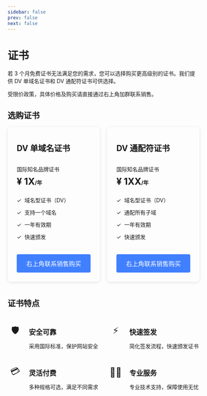 ```yaml
---
sidebar: false
prev: false
next: false
---
```


# 证书

若 3 个月免费证书无法满足您的需求，您可以选择购买更高级别的证书。我们提供 DV 单域名证书和 DV 通配符证书可供选择。

受限价政策，具体价格及购买请直接通过右上角加群联系销售。

<style>
  .cert-cards-container {
    display: flex;
    gap: 20px;
    margin-bottom: 40px;
  }
  
  .cert-card {
    flex: 1;
    padding: 24px;
    border-radius: 8px;
    box-shadow: 0 2px 8px rgba(0, 0, 0, 0.1);
    display: flex;
    flex-direction: column;
  }
  
  .cert-card-header {
    display: flex;
    align-items: center;
    gap: 8px;
    margin-bottom: 16px;
  }
  
  .cert-card-title {
    margin: 0!important;
    border-top: unset!important;
    padding-top: unset!important;
    min-height: 60px;
    display: flex;
    align-items: center;
  }
  
  .cert-subtitle {
    margin-bottom: 8px;
  }
  
  .cert-price {
    font-size: 24px;
    font-weight: bold;
    margin-bottom: 24px;
  }
  
  .cert-price span {
    font-size: 14px;
  }
  
  .cert-features {
    margin-bottom: 24px;
    flex-grow: 1;
  }
  
  .cert-feature-item {
    display: flex;
    align-items: center;
    gap: 8px;
    margin-bottom: 12px;
  }
  
  .cert-buy-button {
    color: white;
    width: 100%;
    padding: 12px;
    background: #4080ff;
    border: none;
    border-radius: 4px;
    cursor: pointer;
    font-size: 16px;
    margin-top: auto;
  }
  
  .cert-buy-button:hover {
    background: #3570e0;
  }
  
  .cert-features-section {
    margin-top: 40px;
  }
  
  .cert-features-grid {
    display: grid;
    grid-template-columns: repeat(2, 1fr);
    gap: 24px;
  }
  
  .cert-feature-card {
    display: flex;
    gap: 16px;
    align-items: flex-start;
  }
  
  .cert-feature-icon {
    width: 40px;
    height: 40px;
    display: flex;
    align-items: center;
    justify-content: center;
    font-size: 24px;
  }
  
  .cert-feature-content h3 {
    margin: 8px 0!important;
    font-size: 18px;
  }
  
  .cert-feature-content p {
    line-height: 1.5;
  }
</style>

## 选购证书

<div class="cert-cards-container">
  <div class="cert-card">
    <div class="cert-card-header">
      <h2 class="cert-card-title">DV 单域名证书</h2>
    </div>
    <div class="cert-subtitle">国际知名品牌证书</div>
    <div class="cert-price">¥ 1X<span>/年</span></div>
    <div class="cert-features">
      <div class="cert-feature-item">
        <span class="cert-check-icon">✓</span>
        <span>域名型证书（DV）</span>
      </div>
      <div class="cert-feature-item">
        <span class="cert-check-icon">✓</span>
        <span>支持一个域名</span>
      </div>
      <div class="cert-feature-item">
        <span class="cert-check-icon">✓</span>
        <span>一年有效期</span>
      </div>
      <div class="cert-feature-item">
        <span class="cert-check-icon">✓</span>
        <span>快速颁发</span>
      </div>
    </div>
    <button class="cert-buy-button">右上角联系销售购买</button>
  </div>
  <div class="cert-card">
    <div class="cert-card-header">
      <h2 class="cert-card-title">DV 通配符证书</h2>
    </div>
    <div class="cert-subtitle">国际知名品牌证书</div>
    <div class="cert-price">¥ 1XX<span>/年</span></div>
    <div class="cert-features">
      <div class="cert-feature-item">
        <span class="cert-check-icon">✓</span>
        <span>域名型证书（DV）</span>
      </div>
      <div class="cert-feature-item">
        <span class="cert-check-icon">✓</span>
        <span>通配所有子域</span>
      </div>
      <div class="cert-feature-item">
        <span class="cert-check-icon">✓</span>
        <span>一年有效期</span>
      </div>
      <div class="cert-feature-item">
        <span class="cert-check-icon">✓</span>
        <span>快速颁发</span>
      </div>
    </div>
    <button class="cert-buy-button">右上角联系销售购买</button>
  </div>
</div>

## 证书特点

<div class="cert-features-section">
  <div class="cert-features-grid">
    <div class="cert-feature-card">
      <div class="cert-feature-icon">🛡️</div>
      <div class="cert-feature-content">
        <h3>安全可靠</h3>
        <p>采用国际标准，保护网站安全</p>
      </div>
    </div>
    <div class="cert-feature-card">
      <div class="cert-feature-icon">⚡</div>
      <div class="cert-feature-content">
        <h3>快速签发</h3>
        <p>简化签发流程，快速颁发证书</p>
      </div>
    </div>
    <div class="cert-feature-card">
      <div class="cert-feature-icon">💳</div>
      <div class="cert-feature-content">
        <h3>灵活付费</h3>
        <p>多种规格可选，满足不同需求</p>
      </div>
    </div>
    <div class="cert-feature-card">
      <div class="cert-feature-icon">👨‍💻</div>
      <div class="cert-feature-content">
        <h3>专业服务</h3>
        <p>专业技术支持，保障使用无忧</p>
      </div>
    </div>
  </div>
</div>
